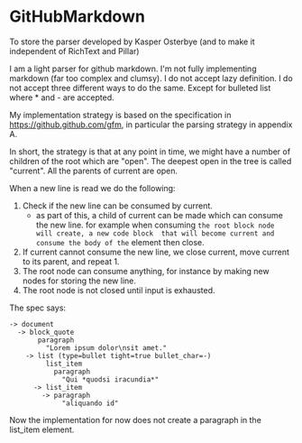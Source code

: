 # GitHubMarkdown
To store the parser developed by Kasper Osterbye (and to make it independent of RichText and Pillar)

I am a light parser for github markdown. I'm not fully implementing markdown (far too complex and clumsy). I do not accept lazy definition. I do not accept three different ways to do the same. Except for bulleted list where * and - are accepted. 


My implementation strategy is based on the specification in https://github.github.com/gfm, in particular the parsing strategy in appendix A.

In short, the strategy is that at any point in time, we might have a number of children of the root which are "open". The deepest open in the tree is called "current". All the parents of current are open. 

When a new line is read we do the following:

1. Check if the new line can be consumed by current.
	 - as part of this, a child of current can be made which can consume the new line.
	 for example when consuming ``` the root block node will create, a new code block 
	 that will become current and consume the body of the ``` element then close. 
2. If current cannot consume the new line, we close current, move current to its parent, and repeat 1.
3. The root node can consume anything, for instance by making new nodes for storing the new line.
4. The root node is not closed until input is exhausted.


The spec says:
```
-> document
  -> block_quote
       paragraph
         "Lorem ipsum dolor\nsit amet."
    -> list (type=bullet tight=true bullet_char=-)
         list_item
           paragraph
             "Qui *quodsi iracundia*"
      -> list_item
        -> paragraph
             "aliquando id"
```
Now the implementation for now does not create a paragraph in the list_item element. 

